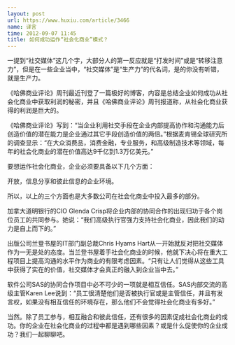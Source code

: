 ```yaml
---
layout: post
url: https://www.huxiu.com/article/3466
name: 译言
time: 2012-09-07 11:45
title: 如何成功运作“社会化商业”模式？
---
```

一提到“社交媒体”这几个字，大部分人的第一反应就是“打发时间”或是“转移注意力”，但是在一些企业当中，“社交媒体”是“生产力”的代名词，是的你没有听错，就是生产力。

《哈佛商业评论》周刊最近刊登了一篇极好的博客，内容是总结企业如何成功从社会化商业中获取利润的秘密，并且《哈佛商业评论》周刊报道称，从社会化商业获得的利润是巨大的。

《哈佛商业评论》写到：“当企业利用社交手段在企业内部提高协作和沟通能力后创造价值的潜在能力是企业通过其它手段创造价值的两倍。”根据麦肯锡全球研究所的调查显示：“在大众消费品，消费金融，专业服务，和高级制造技术等领域，每年的社会化商业的潜在价值高达9千亿到1.3万亿美元。”

要想运作社会化商业，企业必须要具备以下几个方面：

开放，信息分享和彼此信息的企业环境。

所以，以上的三个方面也是大多数公司在社会化商业中投入最多的部分。

加拿大道明银行的CIO Glenda Crisp将企业内部的协同合作的出现归功于各个岗位员工的共同参与。她说：“我们高级执行官强力支持社会化商业，因此我们的动力是自上而下的。”

出版公司兰登书屋的IT部门副总裁Chris Hyams Hart从一开始就反对把社交媒体作为一无是处的态度。当兰登书屋着手社会化商业的时候，他就下决心将在重大工程项目上提高沟通的水平作为商业的有限考虑因素。“只有让人们觉得从这些工具中获得了实在的价值，社交媒体才会真正的融入到企业当中去。”

软件公司SAS的协同合作项目中必不可少的一项就是相互信任。SAS内部交流的高级主管Karen Lee说到：“员工很清楚他们是否被执行官或是主管信任，并且有发言权，如果没有相互信任的环境存在，那么他们不会觉得社会化商业有多好。”

当然。除了员工参与，相互融合和彼此信任，还有很多的因素促成社会化商业的成功。你的企业在社会化商业的过程中都是遇到哪些因素？或是什么促使你的企业成功？我们一起聊聊吧。


